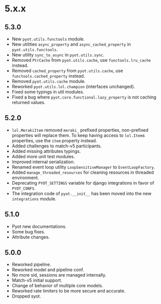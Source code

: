 # 5.x.x

## 5.3.0

- New `pyot.utils.functools` module.
- New utilities `async_property` and `async_cached_property` in `pyot.utils.functools`.
- New utility `sync_to_async` in `pyot.utils.sync`.
- Removed `PtrCache` from `pyot.utils.cache`, use `functools.lru_cache` instead.
- Removed `cached_property` from `pyot.utils.cache`, use `functools.cached_property` instead.
- Removed `pyot.utils.cache` module.
- Reworked `pyot.utils.lol.champion` (interfaces unchanged).
- Fixed some typings in util modules.
- Fixed a bug where `pyot.core.functional.lazy_property` is not caching returned values.

## 5.2.0

- `lol.MerakiItem` removed `meraki_` prefixed properties, non-prefixed properties will replace them. To keep having access to `lol.Item`s properties, use the `item` property instead.
- Added challenges to match-v5 participants.
- Added missing attributes typings.
- Added more unit test modules.
- Improved internal serialization.
- Renamed event loop utility `LoopSensitiveManager` to `EventLoopFactory`.
- Added `manage_threaded_resources` for cleaning resources in threaded environment.
- Deprecating `PYOT_SETTINGS` variable for django integrations in favor of `PYOT_CONFS`.
- The integration code of `pyot.__init__` has been moved into the new `integrations` module.

## 5.1.0

- Pyot new documentations.
- Some bug fixes.
- Attribute changes.

## 5.0.0

- Reworked pipeline.
- Reworked model and pipeline conf.
- No more sid, sessions are managed internally.
- Match-v5 initial support.
- Change of behavior of multiple core models.
- Reworked rate limiters to be more secure and accurate.
- Dropped syot.
